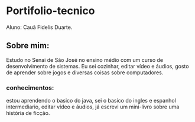 # Portifolio-tecnico
Aluno: Cauã Fidelis Duarte.	
## Sobre mim:
Estudo no Senai de São José no ensino médio com um curso de desenvolvimento de sistemas.
Eu sei cozinhar, editar vídeo e áudios, gosto de aprender sobre jogos e diversas coisas sobre computadores.
### conhecimentos:
estou aprendendo o basico do java, sei o basico do ingles e espanhol intermediario, editar vídeo e áudios, já escrevi um mini-livro sobre uma história de ficção.
